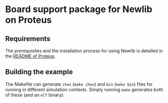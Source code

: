 # Board support package for Newlib on Proteus

## Requirements

The prerequisites and the installation process for using Newlib is detailed in the [README of Proteus](https://github.com/proteus-core/proteus#building-software).

## Building the example

The Makefile can generate `ihex` (`make ihex`) and `bin` (`make bin`) files for running in different simulation contexts. Simply running `make` generates both of these (and an `elf` binary).
